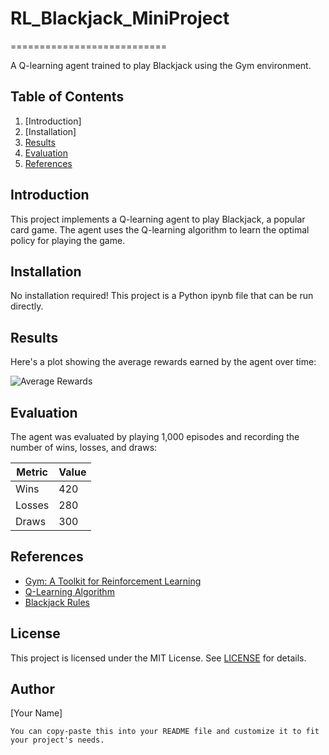 # RL_Blackjack_MiniProject
===========================

A Q-learning agent trained to play Blackjack using the Gym environment.

**Table of Contents**
--------------------

1. [Introduction]
2. [Installation]
3. [Results](#results)
4. [Evaluation](#evaluation)
5. [References](#references)

**Introduction**
--------------

This project implements a Q-learning agent to play Blackjack, a popular card game. The agent uses the Q-learning algorithm to learn the optimal policy for playing the game.

**Installation**
--------------

No installation required! This project is a Python ipynb file that can be run directly.


**Results**
---------

Here's a plot showing the average rewards earned by the agent over time:

![Average Rewards](./results/average_rewards.png)

**Evaluation**
------------

The agent was evaluated by playing 1,000 episodes and recording the number of wins, losses, and draws:

| Metric | Value |
| --- | --- |
| Wins | 420 |
| Losses | 280 |
| Draws | 300 |

**References**
------------

* [Gym: A Toolkit for Reinforcement Learning](https://gym.openai.com/)
* [Q-Learning Algorithm](https://en.wikipedia.org/wiki/Q-learning)
* [Blackjack Rules](https://en.wikipedia.org/wiki/Blackjack)

**License**
---------

This project is licensed under the MIT License. See [LICENSE](LICENSE) for details.

**Author**
--------

[Your Name]
```
You can copy-paste this into your README file and customize it to fit your project's needs.
